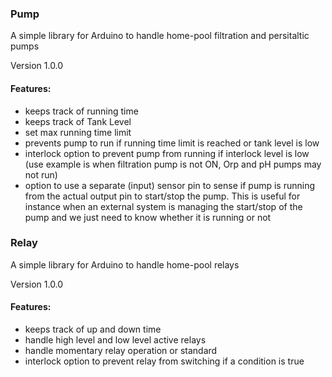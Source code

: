 ### Pump
A simple library for Arduino to handle home-pool filtration and persitaltic pumps

Version 1.0.0

#### Features: 

* keeps track of running time
* keeps track of Tank Level
* set max running time limit
* prevents pump to run if running time limit is reached or tank level is low
* interlock option to prevent pump from running if interlock level is low (use example is when filtration pump is not ON, Orp and pH pumps may not run) 
* option to use a separate (input) sensor pin to sense if pump is running from the actual output pin to start/stop the pump. This is useful for instance 
when an external system is managing the start/stop of the pump and we just need to know whether it is running or not

### Relay
A simple library for Arduino to handle home-pool relays

Version 1.0.0

#### Features: 

* keeps track of up and down time
* handle high level and low level active relays
* handle momentary relay operation or standard
* interlock option to prevent relay from switching if a condition is true 
